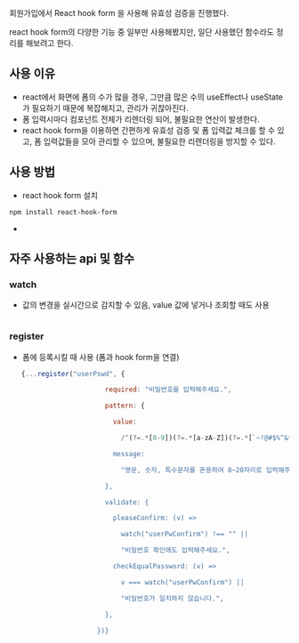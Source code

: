 회원가입에서 React hook form 을 사용해 유효성 검증을 진행했다.

react hook form의 다양한 기능 중 일부만 사용해봤지만, 일단 사용했던 함수라도 정리를 해보려고 한다.

## 사용 이유 
- react에서 화면에 폼의 수가 많을 경우, 그만큼 많은 수의 useEffect나 useState가 필요하기 때문에 복잡해지고, 관리가 귀찮아진다.
- 폼 입력시마다 컴포넌트 전체가 리렌더링 되어, 불필요한 연산이 발생한다. 
- react hook form을 이용하면 간편하게 유효성 검증 및 폼 입력값 체크를 할 수 있고, 폼 입력값들을 모아 관리할 수 있으며, 불필요한 리렌더링을 방지할 수 있다.


## 사용 방법
-  react hook form 설치
```
npm install react-hook-form
```
- 

## 자주 사용하는 api 및 함수
### watch
- 값의 변경을 실시간으로 감지할 수 있음, value 값에 넣거나 조회할 때도 사용 
```js

```

### register 
- 폼에 등록시킬 때 사용 (폼과 hook form을 연결)
```js
   {...register("userPswd", {

                        required: "비밀번호를 입력해주세요.",

                        pattern: {

                          value:

                            /^(?=.*[0-9])(?=.*[a-zA-Z])(?=.*[`~!@#$%^&*()_+=])(?=\S+$).{8,20}$/,

                          message:

                            "영문, 숫자, 특수문자를 혼용하여 8~20자리로 입력해주세요.",

                        },

                        validate: {

                          pleaseConfirm: (v) =>

                            watch("userPwConfirm") !== "" ||

                            "비밀번호 확인에도 입력해주세요.",

                          checkEqualPassword: (v) =>

                            v === watch("userPwConfirm") ||

                            "비밀번호가 일치하지 않습니다.",

                        },

                      })}
```